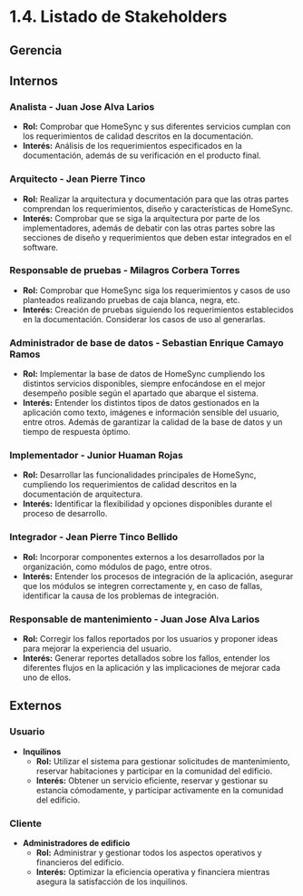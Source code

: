 # 1.4. Listado de Stakeholders

## Gerencia

## Internos

### Analista - Juan Jose Alva Larios
- **Rol:** Comprobar que HomeSync y sus diferentes servicios cumplan con los requerimientos de calidad descritos en la documentación.
- **Interés:** Análisis de los requerimientos especificados en la documentación, además de su verificación en el producto final.

### Arquitecto - Jean Pierre Tinco
- **Rol:** Realizar la arquitectura y documentación para que las otras partes comprendan los requerimientos, diseño y características de HomeSync.
- **Interés:** Comprobar que se siga la arquitectura por parte de los implementadores, además de debatir con las otras partes sobre las secciones de diseño y requerimientos que deben estar integrados en el software.

### Responsable de pruebas - Milagros Corbera Torres
- **Rol:** Comprobar que HomeSync siga los requerimientos y casos de uso planteados realizando pruebas de caja blanca, negra, etc.
- **Interés:** Creación de pruebas siguiendo los requerimientos establecidos en la documentación. Considerar los casos de uso al generarlas.

### Administrador de base de datos - Sebastian Enrique Camayo Ramos
- **Rol:** Implementar la base de datos de HomeSync cumpliendo los distintos servicios disponibles, siempre enfocándose en el mejor desempeño posible según el apartado que abarque el sistema.
- **Interés:** Entender los distintos tipos de datos gestionados en la aplicación como texto, imágenes e información sensible del usuario, entre otros. Además de garantizar la calidad de la base de datos y un tiempo de respuesta óptimo.

### Implementador - Junior Huaman Rojas
- **Rol:** Desarrollar las funcionalidades principales de HomeSync, cumpliendo los requerimientos de calidad descritos en la documentación de arquitectura.
- **Interés:** Identificar la flexibilidad y opciones disponibles durante el proceso de desarrollo.

### Integrador - Jean Pierre Tinco Bellido
- **Rol:** Incorporar componentes externos a los desarrollados por la organización, como módulos de pago, entre otros.
- **Interés:** Entender los procesos de integración de la aplicación, asegurar que los módulos se integren correctamente y, en caso de fallas, identificar la causa de los problemas de integración.

### Responsable de mantenimiento - Juan Jose Alva Larios
- **Rol:** Corregir los fallos reportados por los usuarios y proponer ideas para mejorar la experiencia del usuario.
- **Interés:** Generar reportes detallados sobre los fallos, entender los diferentes flujos en la aplicación y las implicaciones de mejorar cada uno de ellos.

## Externos

### Usuario

- **Inquilinos**
  - **Rol:** Utilizar el sistema para gestionar solicitudes de mantenimiento, reservar habitaciones y participar en la comunidad del edificio.
  - **Interés:** Obtener un servicio eficiente, reservar y gestionar su estancia cómodamente, y participar activamente en la comunidad del edificio.

### Cliente

- **Administradores de edificio**
  - **Rol:** Administrar y gestionar todos los aspectos operativos y financieros del edificio.
  - **Interés:** Optimizar la eficiencia operativa y financiera mientras asegura la satisfacción de los inquilinos.






